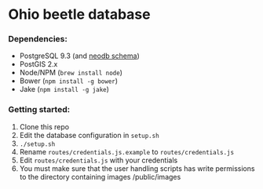 # Ohio beetle database

### Dependencies:

- PostgreSQL 9.3 (and <a href='https://github.com/UW-Macrostrat/neodb'>neodb schema</a>)
- PostGIS 2.x
- Node/NPM (````brew install node````)
- Bower (````npm install -g bower````)
-  Jake (````npm install -g jake````)

### Getting started:
1. Clone this repo
2. Edit the database configuration in ````setup.sh````
2. ````./setup.sh````
9.  Rename ````routes/credentials.js.example```` to ````routes/credentials.js````
10.  Edit ````routes/credentials.js```` with your credentials
11.  You must make sure that the user handling scripts has write permissions to the directory containing images /public/images
